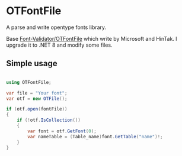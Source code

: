 # OTFontFile

A parse and write opentype fonts library.

Base [Font-Validator/OTFontFile](https://github.com/HinTak/Font-Validator/tree/master/OTFontFile) which write by Microsoft and HinTak. I upgrade it to .NET 8 and modify some files.

## Simple usage

```csharp

using OTFontFile;

var file = "Your font";
var otf = new OTFile();

if (otf.open(fontFile))
{
    if (!otf.IsCollection())
    {
        var font = otf.GetFont(0);
        var nameTable = (Table_name)font.GetTable("name")!;
    }
}

```